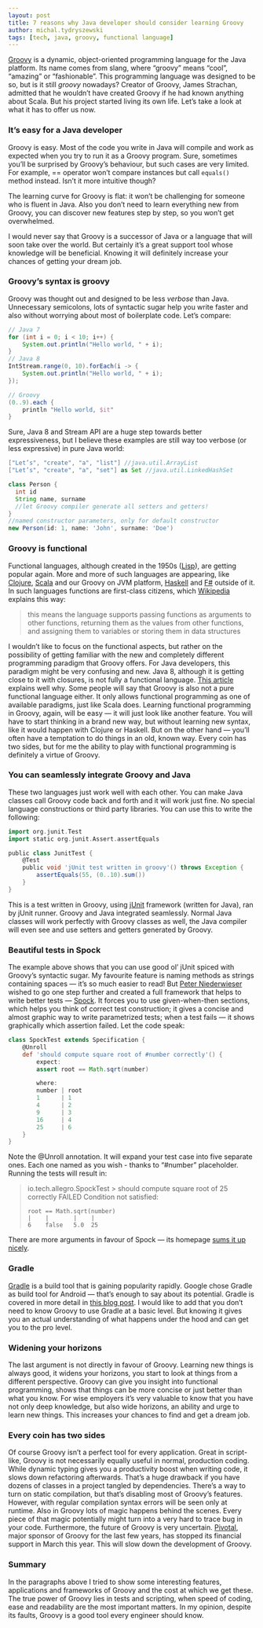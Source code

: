 ```yaml
---
layout: post
title: 7 reasons why Java developer should consider learning Groovy
author: michal.tydryszewski
tags: [tech, java, groovy, functional language]
---
```


[Groovy](http://www.groovy-lang.org/) is a dynamic, object-oriented programming language for the Java platform. Its name comes
from slang, where “groovy” means “cool”, “amazing” or “fashionable”. This programming
language was designed to be so, but is it still *groovy* nowadays? Creator of Groovy,
James Strachan, admitted that he wouldn’t have created Groovy if he had known anything about Scala. But his project started living its own
life. Let’s take a look at what it has to offer us now.

### It’s easy for a Java developer
Groovy is easy. Most of the code you write in Java will compile and work as expected when you try to run it as a Groovy program. Sure,
sometimes you’ll be surprised by Groovy’s behaviour, but such cases are very limited. For example,
== operator won’t compare instances but call `equals()` method instead. Isn’t it more intuitive though?

The learning curve for Groovy is flat: it won’t be challenging for someone who is fluent in Java.
Also you don’t need to learn everything new from Groovy, you can discover new features step by step,
so you won’t get overwhelmed.

I would never say that Groovy is a successor of Java or a language that will soon take over the world. But certainly it’s a great
support tool whose knowledge will be beneficial. Knowing it will definitely increase your chances of getting your dream job.

### Groovy’s syntax is groovy
Groovy was thought out and designed to be less *verbose* than Java. Unnecessary semicolons, lots of
syntactic sugar help you write faster and also without worrying about most of boilerplate code. Let’s
compare:

```java
// Java 7
for (int i = 0; i < 10; i++) {
    System.out.println("Hello world, " + i);
}
// Java 8
IntStream.range(0, 10).forEach(i -> {
    System.out.println("Hello world, " + i);
});
```
```groovy
// Groovy
(0..9).each {
    println "Hello world, $it"
}
```

Sure, Java 8 and Stream API are a huge step towards better expressiveness, but I believe these examples
are still way too verbose (or less expressive) in pure Java world:

```groovy
["Let’s", "create", "a", "list"] //java.util.ArrayList
["Let’s", "create", "a", "set"] as Set //java.util.LinkedHashSet

class Person {
  int id
  String name, surname
  //let Groovy compiler generate all setters and getters!
}
//named constructor parameters, only for default constructor
new Person(id: 1, name: 'John', surname: 'Doe')
```

### Groovy is functional
Functional languages, although created in the 1950s ([Lisp](https://common-lisp.net/)), are getting popular again. More and more of such
languages are appearing, like [Clojure](http://clojure.org/), [Scala](http://www.scala-lang.org/) and our Groovy on
JVM platform, [Haskell](https://www.haskell.org/) and [F#](http://fsharp.org/) outside of it.
In such languages functions are first-class citizens,
which [Wikipedia](http://en.wikipedia.org/wiki/First-class_function) explains this way:

>this means the language supports passing functions as arguments to other functions, returning them as the
>values from other functions, and assigning them to variables or storing them in data structures

I wouldn’t like to focus on the functional aspects, but rather on the possibility of getting familiar with the new and completely
different programming paradigm that Groovy offers. For Java developers, this paradigm might be very confusing and new.
Java 8, although it is getting close to it with closures, is not fully a functional language.
[This article](http://www.beyondjava.net/blog/java-8-functional-programming-language/) explains well why. Some people will
say that Groovy is also not a pure functional language either. It only allows functional programming as one of available paradigms,
just like Scala does. Learning functional programming in Groovy, again, will be easy — it will just look like another feature. You will have
to start thinking in a brand new way, but without learning new syntax, like it would happen with Clojure or Haskell.
But on the other hand — you’ll often have a temptation to do things in an old, known way. Every coin has two sides,
but for me the ability to play with functional programming is definitely a virtue of Groovy.

### You can seamlessly integrate Groovy and Java
These two languages just work well with each other. You can make Java classes call Groovy code back and forth and it will
work just fine. No special language constructions or third party libraries. You can use this to write the following:

```groovy
import org.junit.Test
import static org.junit.Assert.assertEquals

public class JunitTest {
    @Test
    public void 'jUnit test written in groovy'() throws Exception {
        assertEquals(55, (0..10).sum())
    }
}
```
This is a test written in Groovy, using [jUnit](http://junit.org/) framework (written for Java), ran by jUnit runner. Groovy and Java integrated
seamlessly. Normal Java classes will work perfectly with Groovy classes as well,  the Java compiler will even see and use setters
and getters generated by Groovy.

### Beautiful tests in Spock
The example above shows that you can use good ol’ jUnit spiced with Groovy’s syntactic sugar. My favourite feature is naming
methods as strings containing spaces — it’s so much easier to read! But [Peter Niederwieser](https://twitter.com/pniederw)
wished to go one step further and created a full framework that helps to write better tests — [Spock](http://spockframework.org).
It forces you to use given-when-then sections, which helps you think of correct test construction; it gives a concise and almost
graphic way to write parametrized tests; when a test fails — it shows graphically which assertion failed. Let the code speak:

```groovy
class SpockTest extends Specification {
    @Unroll
    def 'should compute square root of #number correctly'() {
        expect:
        assert root == Math.sqrt(number)

        where:
        number | root
        1      | 1
        4      | 2
        9      | 3
        16     | 4
        25     | 6
    }
}
```
Note the @Unroll annotation. It will expand your test case into five separate ones. Each one named as you wish - thanks to “#number”
placeholder. Running the tests will result in:

>io.tech.allegro.SpockTest > should compute square root of 25 correctly FAILED
>Condition not satisfied:
>
>     root == Math.sqrt(number)
>     |    |       |    |
>     6    false   5.0  25

There are more arguments in favour of Spock — its homepage [sums it up nicely](https://code.google.com/p/spock/wiki/WhySpock).

### Gradle
[Gradle](http://gradle.org/) is a build tool that is gaining popularity rapidly. Google chose Gradle as build
tool for Android — that’s enough to say about its potential. Gradle is covered in more detail in
[this blog post](/2015/03/Adopting-Gradle-at-allegro-pl-a-success-story.html). I would like to add that
you don’t need to know Groovy to use Gradle at a basic level. But knowing it gives you an actual understanding of what
happens under the hood and can get you to the pro level.

### Widening your horizons
The last argument is not directly in favour of Groovy. Learning new things is always good, it widens your
horizons, you start to look at things from a different perspective. Groovy can give you insight into functional programming,
shows that things can be more concise or just better than what you know. For wise employers it’s very valuable to know that
you have not only deep knowledge, but also wide horizons, an ability and urge to learn new things. This increases your
chances to find and get a dream job.

### Every coin has two sides
Of course Groovy isn’t a perfect tool for every application. Great in script-like, Groovy is not necessarily equally useful in normal,
production coding. While dynamic typing gives you a productivity boost when writing code, it slows down refactoring afterwards. That’s a huge drawback
if you have dozens of classes in a project tangled by dependencies. There’s a way to turn on static compilation, but that’s disabling
most of Groovy’s features. However, with regular compilation syntax errors will be seen only at runtime.
Also in Groovy lots of magic happens behind the scenes. Every piece of that magic potentially might turn into a very hard to trace bug in
your code. Furthermore, the future of Groovy is very uncertain. [Pivotal](http://pivotal.io/), major sponsor of Groovy for the last few years, has stopped
its financial support in March this year. This will slow down the development of Groovy.

### Summary

In the paragraphs above I tried to show some interesting features, applications and frameworks of Groovy and the cost
at which we get these. The true power of Groovy lies in tests and scripting, when speed of coding, ease and readability
are the most important matters. In my opinion, despite its faults, Groovy is a good tool every engineer should know.


